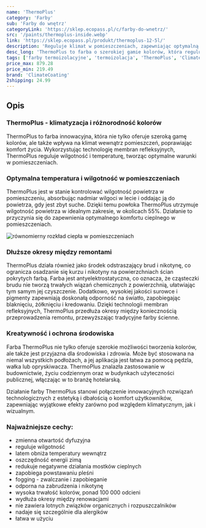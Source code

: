 ```yaml
---
name: 'ThermoPlus'
category: 'Farby'
sub: 'Farby do wnętrz'
categoryLink: 'https://sklep.ecopass.pl/c/farby-do-wnetrz/'
src: '/paints/thermoplus-inside.webp'
link: 'https://sklep.ecopass.pl/produkt/thermoplus-12-5l/'
description: 'Reguluje klimat w pomieszczeniach, zapewniając optymalną temperaturę, wilgotność i akustykę.'
desc_long: 'ThermoPlus to farba o szerokiej gamie kolorów, która reguluje klimat w pomieszczeniach, zapewniając optymalną temperaturę, wilgotność i akustykę. Dzięki antyelektrostatycznemu działaniu, ogranicza osadzanie się kurzu i nikotyny na powierzchniach ścian. Jest przyjazna dla środowiska i wydłuża interwały remontowe. Może być stosowana w budynkach użyteczności publicznej, hotelach, restauracjach oraz w domu.'
tags: ['farby termoizolacyjne', 'termoizolacja', 'ThermoPlus', 'ClimateCoating']
price_max: 879.28
price_min: 219.49
brand: 'ClimateCoating'
2shipping: 24.99
---
```


## Opis

### ThermoPlus - klimatyzacja i różnorodność kolorów

ThermoPlus to farba innowacyjna, która nie tylko oferuje szeroką gamę kolorów, ale także wpływa na klimat wewnątrz pomieszczeń, poprawiając komfort życia. Wykorzystując technologię membran refleksyjnych, ThermoPlus reguluje wilgotność i temperaturę, tworząc optymalne warunki w pomieszczeniach.

### Optymalna temperatura i wilgotność w pomieszczeniach

ThermoPlus jest w stanie kontrolować wilgotność powietrza w pomieszczeniu, absorbując nadmiar wilgoci w lecie i oddając ją do powietrza, gdy jest zbyt suche. Dzięki temu powłoka ThermoPlus utrzymuje wilgotność powietrza w idealnym zakresie, w okolicach 55%. Działanie to przyczynia się do zapewnienia optymalnego komfortu cieplnego w pomieszczeniach.

![równomierny rozkład ciepła w pomieszczeniach](/covers/difference.png)

### Dłuższe okresy między remontami

ThermoPlus działa również jako środek odstraszający brud i nikotynę, co ogranicza osadzanie się kurzu i nikotyny na powierzchniach ścian pokrytych farbą. Farba jest antyelektrostatyczna, co oznacza, że cząsteczki brudu nie tworzą trwałych wiązań chemicznych z powierzchnią, ułatwiając tym samym jej czyszczenie. Dodatkowo, wysokiej jakości surowce i pigmenty zapewniają doskonałą odporność na światło, zapobiegając blaknięciu, żółknięciu i kredowaniu. Dzięki technologii membran refleksyjnych, ThermoPlus przedłuża okresy między koniecznością przeprowadzenia remontu, przewyższając tradycyjne farby ścienne.

### Kreatywność i ochrona środowiska

Farba ThermoPlus nie tylko oferuje szerokie możliwości tworzenia kolorów, ale także jest przyjazna dla środowiska i zdrowia. Może być stosowana na niemal wszystkich podłożach, a jej aplikacja jest łatwa za pomocą pędzla, wałka lub opryskiwacza. ThermoPlus znalazła zastosowanie w budownictwie, życiu codziennym oraz w budynkach użyteczności publicznej, włączając w to branżę hotelarską.

Działanie farby ThermoPlus stanowi połączenie innowacyjnych rozwiązań technologicznych z estetyką i dbałością o komfort użytkowników, zapewniając wyjątkowe efekty zarówno pod względem klimatycznym, jak i wizualnym.

### Najważniejsze cechy:

- zmienna otwartość dyfuzyjna
- reguluje wilgotność
- latem obniża temperatury wewnątrz
- oszczędność energii zimą
- redukuje negatywne działania mostków cieplnych
- zapobiega powstawaniu pleśni
- fogging - zwalczanie i zapobieganie
- odporna na zabrudzenia i nikotynę
- wysoka trwałość kolorów, ponad 100 000 odcieni
- wydłuża okresy między renowacjami
- nie zawiera lotnych związków organicznych i rozpuszczalników
- nadaje się szczególnie dla alergików
- łatwa w użyciu
